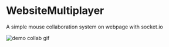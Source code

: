 # WebsiteMultiplayer
A simple mouse collaboration system on webpage with socket.io

![demo collab gif](https://github.com/Aube33/WebsiteMultiplayer/blob/main/githubRessources/websitemultidemo.gif?raw=true) 
